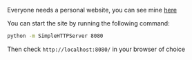 Everyone needs a personal website, you can see mine [here](https://sivanmehta.github.io/)

You can start the site by running the following command:

```sh
python -m SimpleHTTPServer 8080
```

Then check `http://localhost:8080/` in your browser of choice
